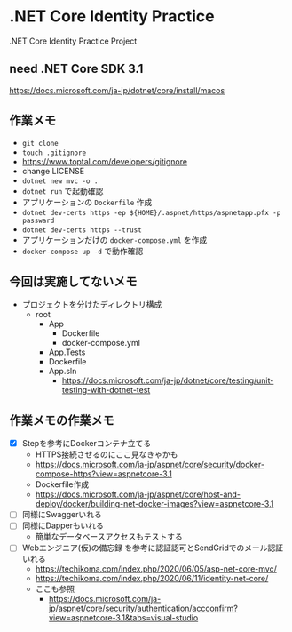 # .NET Core Identity Practice
.NET Core Identity Practice Project

## need .NET Core SDK 3.1
https://docs.microsoft.com/ja-jp/dotnet/core/install/macos

## 作業メモ
- `git clone`
- `touch .gitignore`
- https://www.toptal.com/developers/gitignore
- change LICENSE
- `dotnet new mvc -o .`
- `dotnet run` で起動確認
- アプリケーションの `Dockerfile` 作成
- `dotnet dev-certs https -ep ${HOME}/.aspnet/https/aspnetapp.pfx -p passward`
- `dotnet dev-certs https --trust`
- アプリケーションだけの `docker-compose.yml` を作成
- `docker-compose up -d` で動作確認

## 今回は実施してないメモ
- プロジェクトを分けたディレクトリ構成
  - root
    - App
      - Dockerfile
      - docker-compose.yml
    - App.Tests
    - Dockerfile
    - App.sln
      - https://docs.microsoft.com/ja-jp/dotnet/core/testing/unit-testing-with-dotnet-test

## 作業メモの作業メモ
- [x] Stepを参考にDockerコンテナ立てる
  - HTTPS接続させるのにここ見なきゃかも
  - https://docs.microsoft.com/ja-jp/aspnet/core/security/docker-compose-https?view=aspnetcore-3.1
  - Dockerfile作成
  - https://docs.microsoft.com/ja-jp/aspnet/core/host-and-deploy/docker/building-net-docker-images?view=aspnetcore-3.1
- [ ] 同様にSwaggerいれる
- [ ] 同様にDapperもいれる
  - 簡単なデータベースアクセスもテストする
- [ ] Webエンジニア(仮)の備忘録 を参考に認証認可とSendGridでのメール認証いれる
  - https://techikoma.com/index.php/2020/06/05/asp-net-core-mvc/
  - https://techikoma.com/index.php/2020/06/11/identity-net-core/
  - ここも参照
    - https://docs.microsoft.com/ja-jp/aspnet/core/security/authentication/accconfirm?view=aspnetcore-3.1&tabs=visual-studio

